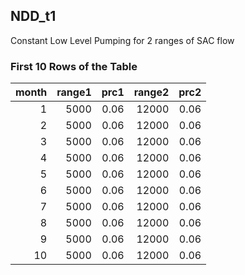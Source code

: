 ## NDD_t1
Constant Low Level Pumping for 2 ranges of SAC flow

### First 10 Rows of the Table
|   month |   range1 |   prc1 |   range2 |   prc2 |
|--------:|---------:|-------:|---------:|-------:|
|       1 |     5000 |   0.06 |    12000 |   0.06 |
|       2 |     5000 |   0.06 |    12000 |   0.06 |
|       3 |     5000 |   0.06 |    12000 |   0.06 |
|       4 |     5000 |   0.06 |    12000 |   0.06 |
|       5 |     5000 |   0.06 |    12000 |   0.06 |
|       6 |     5000 |   0.06 |    12000 |   0.06 |
|       7 |     5000 |   0.06 |    12000 |   0.06 |
|       8 |     5000 |   0.06 |    12000 |   0.06 |
|       9 |     5000 |   0.06 |    12000 |   0.06 |
|      10 |     5000 |   0.06 |    12000 |   0.06 |